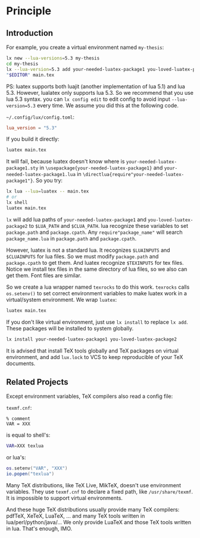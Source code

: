 # Principle

## Introduction

For example, you create a virtual environment named `my-thesis`:

```sh
lx new --lua-versions=5.3 my-thesis
cd my-thesis
lx --lua-version=5.3 add your-needed-luatex-package1 you-loved-luatex-package2
"$EDITOR" main.tex
```

PS: luatex supports both luajit (another implementation of lua 5.1) and lua 5.3.
However, lualatex only supports lua 5.3. So we recommend that you use lua 5.3
syntax. you can `lx config edit` to edit config to avoid input
`--lua-version=5.3` every time. We assume you did this at the following code.

`~/.config/lux/config.toml`:

```toml
lua_version = "5.3"
```

If you build it directly:

```sh
luatex main.tex
```

It will fail, because luatex doesn't know where is
`your-needed-luatex-package1.sty` in `\usepackage{your-needed-luatex-package1}`
and `your-needed-luatex-package1.lua` in `\directlua{require"your-needed-luatex-package1"}`.
So you try:

```sh
lx lua --lua=luatex -- main.tex
# or
lx shell
luatex main.tex
```

`lx` will add lua paths of `your-needed-luatex-package1` and
`you-loved-luatex-package2` to `$LUA_PATH` and `$CLUA_PATH`.
lua recognize these variables to set `package.path` and `package.cpath`.
Any `require"package_name"` will search `package_name.lua` in `package.path` and
`package.cpath`.

However, luatex is not a standard lua. It recognizes `$LUAINPUTS` and
`$CLUAINPUTS` for lua files. So we must modify `package.path` and
`package.cpath` to get them. And luatex recognize `$TEXINPUTS` for tex files.
Notice we install tex files in the same directory of lua files, so we also can
get them. Font files are similar.

So we create a lua wrapper named `texrocks` to do this work. `texrocks` calls
`os.setenv()` to set correct environment variables to make luatex work in a
virtual/system environment. We wrap `luatex`:

```sh
luatex main.tex
```

If you don't like virtual environment, just use `lx install` to replace `lx add`.
These packages will be installed to system globally.

```sh
lx install your-needed-luatex-package1 you-loved-luatex-package2
```

It is advised that install TeX tools globally and TeX packages on virtual
environment, and add `lux.lock` to VCS to keep reproducible of your TeX
documents.

## Related Projects

Except environment variables, TeX compilers also read a config file:

`texmf.cnf`:

```texmf
% comment
VAR = XXX
```

is equal to shell's:

```sh
VAR=XXX texlua
```

or lua's:

```lua
os.setenv("VAR", "XXX")
io.popen("texlua")
```

Many TeX distributions, like TeX Live, MikTeX, doesn't use environment variables.
They use `texmf.cnf` to declare a fixed path, like `/usr/share/texmf`. It is
impossible to support virtual environments.

And these huge TeX distributions usually provide many TeX compilers: pdfTeX,
XeTeX, LuaTeX, ... and many TeX tools written in lua/perl/python/java/...
We only provide LuaTeX and those TeX tools written in lua. That's enough, IMO.
